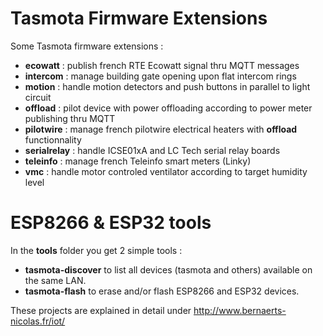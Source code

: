 # Tasmota Firmware Extensions

Some Tasmota firmware extensions :
  * **ecowatt** : publish french RTE Ecowatt signal thru MQTT messages
  * **intercom** : manage building gate opening upon flat intercom rings
  * **motion** : handle motion detectors and push buttons in parallel to light circuit
  * **offload** : pilot device with power offloading according to power meter publishing thru MQTT
  * **pilotwire** : manage french pilotwire electrical heaters with **offload** functionnality
  * **serialrelay** : handle ICSE01xA and LC Tech serial relay boards
  * **teleinfo** : manage french Teleinfo smart meters (Linky)
  * **vmc** : handle motor controled ventilator according to target humidity level

# ESP8266 & ESP32 tools

In the **tools** folder you get 2 simple tools :
  * **tasmota-discover** to list all devices (tasmota and others) available on the same LAN.
  * **tasmota-flash** to erase and/or flash ESP8266 and ESP32 devices.

These projects are explained in detail under http://www.bernaerts-nicolas.fr/iot/
